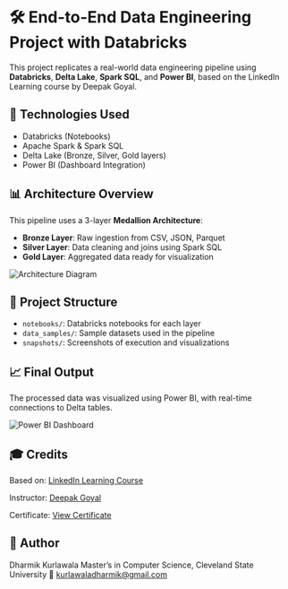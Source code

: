 # 🛠️ End-to-End Data Engineering Project with Databricks

This project replicates a real-world data engineering pipeline using **Databricks**, **Delta Lake**, **Spark SQL**, and **Power BI**, based on the LinkedIn Learning course by Deepak Goyal.

## 🔧 Technologies Used

* Databricks (Notebooks)
* Apache Spark & Spark SQL
* Delta Lake (Bronze, Silver, Gold layers)
* Power BI (Dashboard Integration)

## 📊 Architecture Overview

This pipeline uses a 3-layer **Medallion Architecture**:

* **Bronze Layer**: Raw ingestion from CSV, JSON, Parquet
* **Silver Layer**: Data cleaning and joins using Spark SQL
* **Gold Layer**: Aggregated data ready for visualization

![Architecture Diagram](snapshots/architecture_diagram.png)

## 📁 Project Structure

* `notebooks/`: Databricks notebooks for each layer
* `data_samples/`: Sample datasets used in the pipeline
* `snapshots/`: Screenshots of execution and visualizations

## 📈 Final Output

The processed data was visualized using Power BI, with real-time connections to Delta tables.

![Power BI Dashboard](snapshots/powerbi_dashboard.png)

## 🎓 Credits

Based on: [LinkedIn Learning Course](https://www.linkedin.com/learning/end-to-end-real-world-data-engineering-project-with-databricks/)

Instructor: [Deepak Goyal](https://www.linkedin.com/in/deepak-goyal-93805a17/)

Certificate: [View Certificate](https://www.linkedin.com/learning/certificates/e1f279d4731ae5caefacfa229b6e899e39eeceba4c4a85c72329336696c73183?trk=share_certificate)

## 📌 Author

Dharmik Kurlawala
Master’s in Computer Science, Cleveland State University
📧 [kurlawaladharmik@gmail.com](mailto:kurlawaladharmik@gmail.com)
